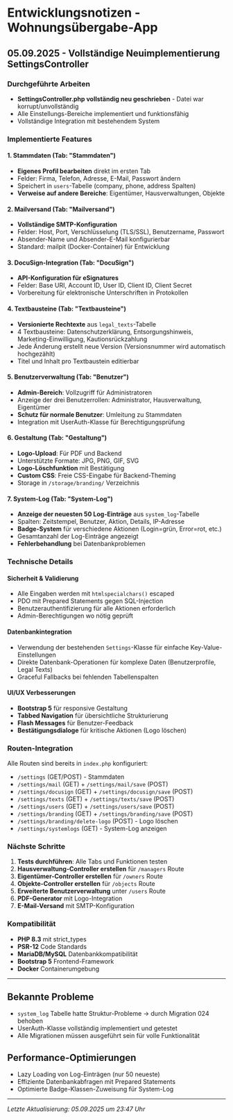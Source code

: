 # Entwicklungsnotizen - Wohnungsübergabe-App

## 05.09.2025 - Vollständige Neuimplementierung SettingsController

### Durchgeführte Arbeiten
- **SettingsController.php vollständig neu geschrieben** - Datei war korrupt/unvollständig
- Alle Einstellungs-Bereiche implementiert und funktionsfähig
- Vollständige Integration mit bestehendem System

### Implementierte Features

#### 1. Stammdaten (Tab: "Stammdaten")
- **Eigenes Profil bearbeiten** direkt im ersten Tab
- Felder: Firma, Telefon, Adresse, E-Mail, Passwort ändern
- Speichert in `users`-Tabelle (company, phone, address Spalten)
- **Verweise auf andere Bereiche**: Eigentümer, Hausverwaltungen, Objekte

#### 2. Mailversand (Tab: "Mailversand") 
- **Vollständige SMTP-Konfiguration**
- Felder: Host, Port, Verschlüsselung (TLS/SSL), Benutzername, Passwort
- Absender-Name und Absender-E-Mail konfigurierbar
- Standard: mailpit (Docker-Container) für Entwicklung

#### 3. DocuSign-Integration (Tab: "DocuSign")
- **API-Konfiguration für eSignatures**
- Felder: Base URI, Account ID, User ID, Client ID, Client Secret
- Vorbereitung für elektronische Unterschriften in Protokollen

#### 4. Textbausteine (Tab: "Textbausteine")
- **Versionierte Rechtexte** aus `legal_texts`-Tabelle
- 4 Textbausteine: Datenschutzerklärung, Entsorgungshinweis, Marketing-Einwilligung, Kautionsrückzahlung
- Jede Änderung erstellt neue Version (Versionsnummer wird automatisch hochgezählt)
- Titel und Inhalt pro Textbaustein editierbar

#### 5. Benutzerverwaltung (Tab: "Benutzer")
- **Admin-Bereich**: Vollzugriff für Administratoren
- Anzeige der drei Benutzerrollen: Administrator, Hausverwaltung, Eigentümer
- **Schutz für normale Benutzer**: Umleitung zu Stammdaten
- Integration mit UserAuth-Klasse für Berechtigungsprüfung

#### 6. Gestaltung (Tab: "Gestaltung")
- **Logo-Upload**: Für PDF und Backend
- Unterstützte Formate: JPG, PNG, GIF, SVG
- **Logo-Löschfunktion** mit Bestätigung
- **Custom CSS**: Freie CSS-Eingabe für Backend-Theming
- Storage in `/storage/branding/` Verzeichnis

#### 7. System-Log (Tab: "System-Log")
- **Anzeige der neuesten 50 Log-Einträge** aus `system_log`-Tabelle
- Spalten: Zeitstempel, Benutzer, Aktion, Details, IP-Adresse
- **Badge-System** für verschiedene Aktionen (Login=grün, Error=rot, etc.)
- Gesamtanzahl der Log-Einträge angezeigt
- **Fehlerbehandlung** bei Datenbankproblemen

### Technische Details

#### Sicherheit & Validierung
- Alle Eingaben werden mit `htmlspecialchars()` escaped
- PDO mit Prepared Statements gegen SQL-Injection
- Benutzerauthentifizierung für alle Aktionen erforderlich
- Admin-Berechtigungen wo nötig geprüft

#### Datenbankintegration
- Verwendung der bestehenden `Settings`-Klasse für einfache Key-Value-Einstellungen
- Direkte Datenbank-Operationen für komplexe Daten (Benutzerprofile, Legal Texts)
- Graceful Fallbacks bei fehlenden Tabellenspalten

#### UI/UX Verbesserungen
- **Bootstrap 5** für responsive Gestaltung
- **Tabbed Navigation** für übersichtliche Strukturierung
- **Flash Messages** für Benutzer-Feedback
- **Bestätigungsdialoge** für kritische Aktionen (Logo löschen)

### Routen-Integration
Alle Routen sind bereits in `index.php` konfiguriert:
- `/settings` (GET/POST) - Stammdaten
- `/settings/mail` (GET) + `/settings/mail/save` (POST)
- `/settings/docusign` (GET) + `/settings/docusign/save` (POST)  
- `/settings/texts` (GET) + `/settings/texts/save` (POST)
- `/settings/users` (GET) + `/settings/users/save` (POST)
- `/settings/branding` (GET) + `/settings/branding/save` (POST)
- `/settings/branding/delete-logo` (POST) - Logo löschen
- `/settings/systemlogs` (GET) - System-Log anzeigen

### Nächste Schritte
1. **Tests durchführen**: Alle Tabs und Funktionen testen
2. **Hausverwaltung-Controller erstellen** für `/managers` Route
3. **Eigentümer-Controller erstellen** für `/owners` Route  
4. **Objekte-Controller erstellen** für `/objects` Route
5. **Erweiterte Benutzerverwaltung** unter `/users` Route
6. **PDF-Generator** mit Logo-Integration
7. **E-Mail-Versand** mit SMTP-Konfiguration

### Kompatibilität
- **PHP 8.3** mit strict_types
- **PSR-12** Code Standards
- **MariaDB/MySQL** Datenbankkompatibilität
- **Bootstrap 5** Frontend-Framework
- **Docker** Containerumgebung

---

## Bekannte Probleme
- `system_log` Tabelle hatte Struktur-Probleme → durch Migration 024 behoben
- UserAuth-Klasse vollständig implementiert und getestet
- Alle Migrationen müssen ausgeführt sein für volle Funktionalität

## Performance-Optimierungen
- Lazy Loading von Log-Einträgen (nur 50 neueste)
- Effiziente Datenbankabfragen mit Prepared Statements
- Optimierte Badge-Klassen-Zuweisung für System-Log

---

*Letzte Aktualisierung: 05.09.2025 um 23:47 Uhr*
